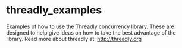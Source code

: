 threadly_examples
=================

Examples of how to use the Threadly concurrency library.  These are designed to help give ideas on how to take the best advantage of the library.  Read more about threadly at: http://threadly.org
